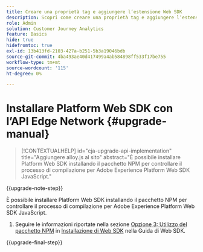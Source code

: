 ```yaml
---
title: Creare una proprietà tag e aggiungere l’estensione Web SDK
description: Scopri come creare una proprietà tag e aggiungere l’estensione Web SDK
role: Admin
solution: Customer Journey Analytics
feature: Basics
hide: true
hidefromtoc: true
exl-id: 13b413fd-2103-427a-b251-5b3a19046bdb
source-git-commit: 4ba493ae40d417499a4ab584898ff533f17be755
workflow-type: tm+mt
source-wordcount: '115'
ht-degree: 0%

---
```


# Installare Platform Web SDK con l’API Edge Network {#upgrade-manual}

<!-- markdownlint-disable MD034 -->

>[!CONTEXTUALHELP]
>id="cja-upgrade-api-implementation"
>title="Aggiungere alloy.js al sito"
>abstract="È possibile installare Platform Web SDK installando il pacchetto NPM per controllare il processo di compilazione per Adobe Experience Platform Web SDK JavaScript."

<!-- markdownlint-enable MD034 -->

{{upgrade-note-step}}

È possibile installare Platform Web SDK installando il pacchetto NPM per controllare il processo di compilazione per Adobe Experience Platform Web SDK JavaScript.

1. Seguire le informazioni riportate nella sezione [Opzione 3: Utilizzo del pacchetto NPM](https://experienceleague.adobe.com/en/docs/experience-platform/edge/fundamentals/installing-the-sdk#option-3-using-the-npm-package) in [Installazione di Web SDK](https://experienceleague.adobe.com/en/docs/experience-platform/edge/fundamentals/installing-the-sdk) nella Guida di Web SDK.

{{upgrade-final-step}}

